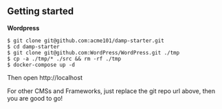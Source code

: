 ## Getting started

**Wordpress**

```
$ git clone git@github.com:acme101/damp-starter.git
$ cd damp-starter
$ git clone git@github.com:WordPress/WordPress.git ./tmp
$ cp -a ./tmp/* ./src && rm -rf ./tmp
$ docker-compose up -d
```

Then open http://localhost

For other CMSs and Frameworks, just replace the git repo url above, then you are good to go!